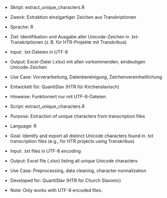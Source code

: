 * Skript: extract_unique_characters.R

* Zweck: Extraktion einzigartiger Zeichen aus Transkriptionen
* Sprache: R  
* Ziel: Identifikation und Ausgabe aller Unicode-Zeichen in .txt-Transkriptionen (z. B. für HTR-Projekte mit Transkribus)
* Input: .txt-Dateien in UTF-8  
* Output: Excel-Datei (.xlsx) mit allen vorkommenden, eindeutigen Unicode-Zeichen  
* Use Case: Vorverarbeitung, Datenbereinigung, Zeichenvereinheitlichung  
* Entwickelt für: QuantiSlav (HTR für Kirchenslavisch)  
* Hinweise: Funktioniert nur mit UTF-8-Dateien. 

* Script: extract_unique_characters.R
* Purpose: Extraction of unique characters from transcription files
* Language: R
* Goal: Identify and export all distinct Unicode characters found in .txt transcription files (e.g., for HTR projects using Transkribus)
* Input: .txt files in UTF-8 encoding
* Output: Excel file (.xlsx) listing all unique Unicode characters
* Use Case: Preprocessing, data cleaning, character normalization
* Developed for: QuantiSlav (HTR for Church Slavonic)
* Note: Only works with UTF-8 encoded files.
